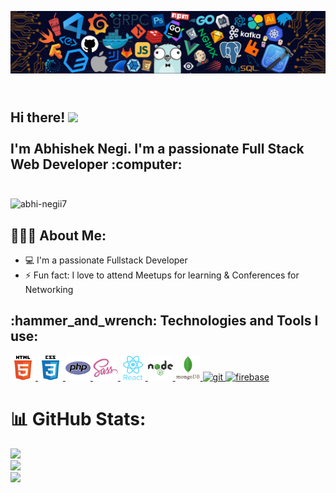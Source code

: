 ![](https://github.com/abhi-negii7/abhi-negii7/blob/main/header_.png)
<h2 align="left">
 <abc>
  <br>Hi there! <img src="https://user-images.githubusercontent.com/42378118/110234147-e3259600-7f4e-11eb-95be-0c4047144dea.gif" width="30"><br>
  <br> I'm Abhishek Negi. I'm a passionate Full Stack Web Developer :computer:<br>
  <br>
 </abc>
</h2> 
<p align="left"> <img src="https://komarev.com/ghpvc/?username=abhi-negii7&label=Profile%20views&color=0e75b6&style=flat" alt="abhi-negii7" /> </p>
<h2 align="left">👨🏻‍💻 About Me:</h2>

- :computer: I'm a passionate Fullstack Developer
- :zap: Fun fact: I love to attend Meetups for learning & Conferences for Networking<br>
<h2 align="left">:hammer_and_wrench: Technologies and Tools I use:</h2>
<p align="left">
    <a href="https://www.w3.org/html/" target="_blank"> <img src="https://raw.githubusercontent.com/devicons/devicon/master/icons/html5/html5-original-wordmark.svg" alt="html5" width="40" height="40"/> </a>
    <a href="https://www.w3schools.com/css/" target="_blank"> <img src="https://raw.githubusercontent.com/devicons/devicon/master/icons/css3/css3-original-wordmark.svg" alt="css3" width="40" height="40"/> </a>
  <a href="https://www.php.net" target="_blank" rel="noreferrer"> <img src="https://raw.githubusercontent.com/devicons/devicon/master/icons/php/php-original.svg" alt="php" width="40" height="40"/> </a>
<a href="https://sass-lang.com" target="_blank"> <img src="https://raw.githubusercontent.com/devicons/devicon/master/icons/sass/sass-original.svg" alt="sass" width="40" height="40"/> </a>
<a href="https://reactjs.org/" target="_blank"> <img src="https://raw.githubusercontent.com/devicons/devicon/master/icons/react/react-original-wordmark.svg" alt="react" width="40" height="40"/> </a>
      <a href="https://nodejs.org" target="_blank"> <img src="https://raw.githubusercontent.com/devicons/devicon/master/icons/nodejs/nodejs-original-wordmark.svg" alt="nodejs" width="40" height="40"/> </a>
    <a href="https://www.mongodb.com/" target="_blank"> <img src="https://raw.githubusercontent.com/devicons/devicon/master/icons/mongodb/mongodb-original-wordmark.svg" alt="mongodb" width="40" height="40"/> </a>
<a href="https://git-scm.com/" target="_blank"> <img src="https://www.vectorlogo.zone/logos/git-scm/git-scm-icon.svg" alt="git" width="40" height="40"/> </a>
 <a href="https://firebase.google.com/" target="_blank"> <img src="https://www.vectorlogo.zone/logos/firebase/firebase-icon.svg" alt="firebase" width="40" height="40"/> </a>
    </p>

# 📊 GitHub Stats:
![](https://github-readme-stats.vercel.app/api?username=abhi-negii7&theme=dark&hide_border=true&include_all_commits=false&count_private=false)<br/>
![](https://nirzak-streak-stats.vercel.app/?user=abhi-negii7&theme=dark&hide_border=true)<br/>
![](https://github-readme-stats.vercel.app/api/top-langs/?username=abhi-negii7&theme=dark&hide_border=true&include_all_commits=false&count_private=false&layout=compact)


